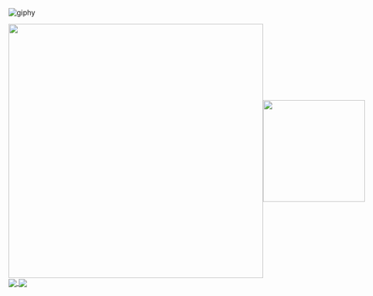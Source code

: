 ![giphy](https://github.com/Sukkaaa/Sukkaaa/assets/79850036/6e5dd9c0-830b-4160-b7cf-16d5d896c900)


<div style="display: flex; align-items: center;">
  <a href="https://github.com/Sukkaaa/Sukkaaa/assets/79850036/fa32abe0-2d14-4b9f-8d5d-1d917d7dfc9c">
    <img src="https://github.com/Sukkaaa/Sukkaaa/assets/79850036/fa32abe0-2d14-4b9f-8d5d-1d917d7dfc9c" width="500" />
  </a>
  <img src="https://github.com/Sukkaaa/Sukkaaa/assets/79850036/ee891413-c592-467e-ad18-eeed24048a76" width="200" />
</div>




<a href="https://github.com/Sukkaaa/github-readme-stats">
  <img align="center" src="https://github-readme-stats.vercel.app/api?username=Sukkaaa&show_icons=true&theme=tokyonight" />
</a>
<a href="https://github.com/Sukkaaa/github-readme-stats">
  <img align="center" src="https://github-readme-stats.vercel.app/api/top-langs/?username=Sukkaaa&show_icons=true&theme=tokyonight" />
</a>

<!--
**Sukkaaa/Sukkaaa** is a ✨ _special_ ✨ repository because its `README.md` (this file) appears on your GitHub profile.

Here are some ideas to get you started:

- 🔭 I’m currently working on ...
- 🌱 I’m currently learning ...
- 👯 I’m looking to collaborate on ...
- 🤔 I’m looking for help with ...
- 💬 Ask me about ...
- 📫 How to reach me: ...
- 😄 Pronouns: ...
- ⚡ Fun fact: ...
-->
